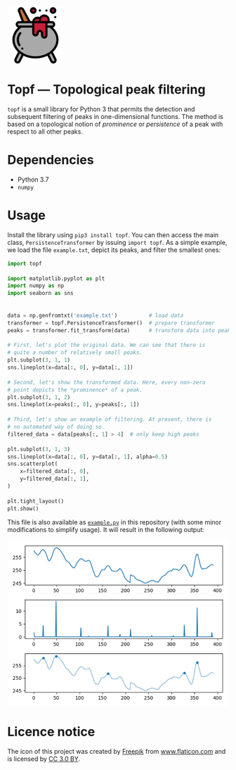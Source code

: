  <img src="topf.svg" height="128" />

# Topf &mdash; Topological peak filtering

`topf` is a small library for Python 3 that permits the detection and
subsequent filtering of peaks in one-dimensional functions. The method
is based on a topological notion of *prominence* or *persistence* of a
peak with respect to all other peaks.

# Dependencies

- Python 3.7
- `numpy`

# Usage

Install the library using `pip3 install topf`. You can then access the
main class, `PersistenceTransformer` by issuing `import topf`. As
a simple example, we load the file `example.txt`, depict its peaks,
and filter the smallest ones:

```python
import topf

import matplotlib.pyplot as plt
import numpy as np
import seaborn as sns


data = np.genfromtxt('example.txt')          # load data
transformer = topf.PersistenceTransformer()  # prepare transformer
peaks = transformer.fit_transform(data)      # transform data into peaks

# First, let's plot the original data. We can see that there is
# quite a number of relatively small peaks.
plt.subplot(3, 1, 1)
sns.lineplot(x=data[:, 0], y=data[:, 1])

# Second, let's show the transformed data. Here, every non-zero
# point depicts the *prominence* of a peak.
plt.subplot(3, 1, 2)
sns.lineplot(x=peaks[:, 0], y=peaks[:, 1])

# Third, let's show an example of filtering. At present, there is
# no automated way of doing so.
filtered_data = data[peaks[:, 1] > 4]  # only keep high peaks

plt.subplot(3, 1, 3)
sns.lineplot(x=data[:, 0], y=data[:, 1], alpha=0.5)
sns.scatterplot(
    x=filtered_data[:, 0],
    y=filtered_data[:, 1],
)

plt.tight_layout()
plt.show()
```

This file is also available as [`example.py`](examples/example.py) in this
repository&nbsp;(with some minor modifications to simplify usage).
It will result in the following output:

![Example data with peak filtering](examples/example.png)

# Licence notice

The icon of this project was created by <a href="http://www.freepik.com"
title="Freepik">Freepik</a> from <a href="https://www.flaticon.com/"
title="Flaticon">www.flaticon.com</a> and is licensed by <a
href="http://creativecommons.org/licenses/by/3.0/" title="Creative
Commons BY 3.0" target="_blank">CC 3.0 BY</a>.
